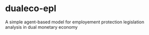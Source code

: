 # dualeco-epl
A simple agent-based model for employement protection legislation analysis in dual monetary economy
